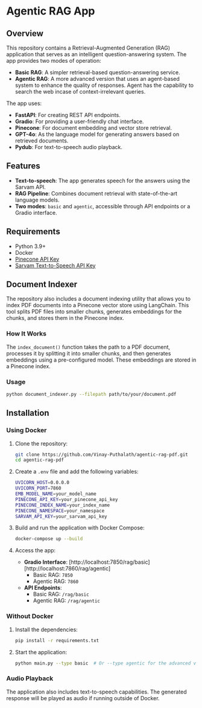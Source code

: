 # Agentic RAG App

## Overview

This repository contains a Retrieval-Augmented Generation (RAG) application that serves as an intelligent question-answering system. The app provides two modes of operation:
- **Basic RAG**: A simpler retrieval-based question-answering service.
- **Agentic RAG**: A more advanced version that uses an agent-based system to enhance the quality of responses. Agent has the capability to search the web incase of context-irrelevant queries.

The app uses:
- **FastAPI**: For creating REST API endpoints.
- **Gradio**: For providing a user-friendly chat interface.
- **Pinecone**: For document embedding and vector store retrieval.
- **GPT-4o**: As the language model for generating answers based on retrieved documents.
- **Pydub**: For text-to-speech audio playback.

## Features

- **Text-to-speech**: The app generates speech for the answers using the Sarvam API.
- **RAG Pipeline**: Combines document retrieval with state-of-the-art language models.
- **Two modes**: `basic` and `agentic`, accessible through API endpoints or a Gradio interface.

## Requirements

- Python 3.9+
- Docker
- [Pinecone API Key](https://www.pinecone.io/)
- [Sarvam Text-to-Speech API Key](https://sarvam.ai/)


## Document Indexer

The repository also includes a document indexing utility that allows you to index PDF documents into a Pinecone vector store using LangChain. This tool splits PDF files into smaller chunks, generates embeddings for the chunks, and stores them in the Pinecone index.

### How It Works

The `index_document()` function takes the path to a PDF document, processes it by splitting it into smaller chunks, and then generates embeddings using a pre-configured model. These embeddings are stored in a Pinecone index.

### Usage
```bash
python document_indexer.py --filepath path/to/your/document.pdf
```

## Installation

### Using Docker

1. Clone the repository:
   ```bash
   git clone https://github.com/Vinay-Puthalath/agentic-rag-pdf.git
   cd agentic-rag-pdf
   ```

2. Create a `.env` file and add the following variables:
   ```bash
   UVICORN_HOST=0.0.0.0
   UVICORN_PORT=7860
   EMB_MODEL_NAME=your_model_name
   PINECONE_API_KEY=your_pinecone_api_key
   PINECONE_INDEX_NAME=your_index_name
   PINECONE_NAMESPACE=your_namespace
   SARVAM_API_KEY=your_sarvam_api_key
   ```

3. Build and run the application with Docker Compose:
   ```bash
   docker-compose up --build
   ```

4. Access the app:
   - **Gradio Interface**: [http://localhost:7850/rag/basic][http://localhost:7860/rag/agentic]
     - Basic RAG: `7850`
     - Agentic RAG: `7860`
   - **API Endpoints**:
     - Basic RAG: `/rag/basic`
     - Agentic RAG: `/rag/agentic`


### Without Docker

1. Install the dependencies:
   ```bash
   pip install -r requirements.txt
   ```

2. Start the application:
   ```bash
   python main.py --type basic  # Or --type agentic for the advanced version
   ```

### Audio Playback

The application also includes text-to-speech capabilities. The generated response will be played as audio if running outside of Docker.

